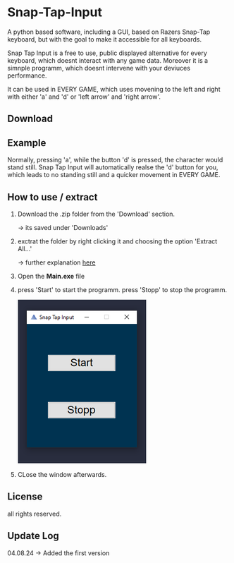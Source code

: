 # Snap-Tap-Input
A python based software, including a GUI, based on Razers Snap-Tap keyboard, but with the goal to make it accessible for all keyboards.

Snap Tap Input is a free to use, public displayed alternative for every keyboard, which doesnt interact with any game data. Moreover it is a simnple programm, which doesnt intervene with your deviuces performance.

It can be used in EVERY GAME, which uses movening to the left and right with either 'a' and 'd' or 'left arrow' and 'right arrow'.

## Download

## Example

Normally, pressing 'a', while the button 'd' is pressed, the character would stand still. 
Snap Tap Input will automatically realse the 'd' button for you, which leads to no standing still and a quicker movement in EVERY GAME.

## How to use / extract 

  1. Download the .zip folder from the 'Download' section.

     -> its saved under 'Downloads'

  3. exctrat the folder by right clicking it and choosing the option 'Extract All...'

     -> further explanation [here](https://www.wikihow.com/Unzip-a-File)
                                                
  4. Open the **Main.exe** file

  5.   press 'Start' to start the programm.
       press 'Stopp' to stop the programm.


       ![preview](read-me-files/preview.PNG)
  
  7. CLose the window afterwards. 

## License 

all rights reserved.

## Update Log

  04.08.24 -> Added the first version
